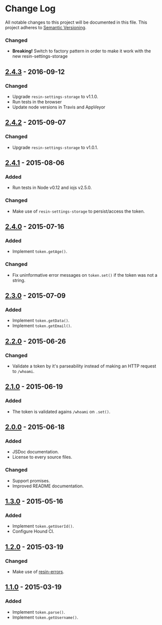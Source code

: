 # Change Log

All notable changes to this project will be documented in this file.
This project adheres to [Semantic Versioning](http://semver.org/).

### Changed

- **Breaking!** Switch to factory pattern in order to make it work with the new resin-settings-storage

## [2.4.3] - 2016-09-12

### Changed

- Upgrade `resin-settings-storage` to v1.1.0.
- Run tests in the browser
- Update node versions in Travis and AppVeyor

## [2.4.2] - 2015-09-07

### Changed

- Upgrade `resin-settings-storage` to v1.0.1.

## [2.4.1] - 2015-08-06

### Added

- Run tests in Node v0.12 and iojs v2.5.0.

### Changed

- Make use of `resin-settings-storage` to persist/access the token.

## [2.4.0] - 2015-07-16

### Added

- Implement `token.getAge()`.

### Changed

- Fix uninformative error messages on `token.set()` if the token was not a string.

## [2.3.0] - 2015-07-09

### Added

- Implement `token.getData()`.
- Implement `token.getEmail()`.

## [2.2.0] - 2015-06-26

### Changed

- Validate a token by it's parseability instead of making an HTTP request to `/whoami`.

## [2.1.0] - 2015-06-19

### Added

- The token is validated agains `/whoami` on `.set()`.

## [2.0.0] - 2015-06-18

### Added

- JSDoc documentation.
- License to every source files.

### Changed

- Support promises.
- Improved README documentation.

## [1.3.0] - 2015-05-16

### Added

- Implement `token.getUserId()`.
- Configure Hound CI.

## [1.2.0] - 2015-03-19

### Changed

- Make use of [resin-errors](https://github.com/resin-io/resin-errors).

## [1.1.0] - 2015-03-19

### Added

- Implement `token.parse()`.
- Implement `token.getUsername()`.

[2.4.3]: https://github.com/resin-io/resin-token/compare/v2.4.2...v2.4.3
[2.4.2]: https://github.com/resin-io/resin-token/compare/v2.4.1...v2.4.2
[2.4.1]: https://github.com/resin-io/resin-token/compare/v2.4.0...v2.4.1
[2.4.0]: https://github.com/resin-io/resin-token/compare/v2.3.0...v2.4.0
[2.3.0]: https://github.com/resin-io/resin-token/compare/v2.2.0...v2.3.0
[2.2.0]: https://github.com/resin-io/resin-token/compare/v2.1.0...v2.2.0
[2.1.0]: https://github.com/resin-io/resin-token/compare/v2.0.0...v2.1.0
[2.0.0]: https://github.com/resin-io/resin-token/compare/v1.3.0...v2.0.0
[1.3.0]: https://github.com/resin-io/resin-token/compare/v1.2.0...v1.3.0
[1.2.0]: https://github.com/resin-io/resin-token/compare/v1.1.0...v1.2.0
[1.1.0]: https://github.com/resin-io/resin-token/compare/v1.0.0...v1.1.0
